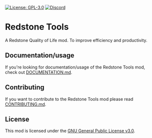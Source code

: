 [![License: GPL-3.0](https://badgen.net/badge/license/GPL-3.0/blue)](https://www.gnu.org/licenses/gpl-3.0.en.html)
[![Discord](https://badgen.net/badge/discord/invite/blue?icon=discord)](https://discord.gg/wAu9k2fGyK)

# Redstone Tools

A Redstone Quality of Life mod. To improve efficiency and productivity.

## Documentation/usage

If you're looking for documentation/usage of the Redstone Tools mod, check out [DOCUMENTATION.md](DOCUMENTATION.md).

## Contributing

If you want to contribute to the Redstone Tools mod please read [CONTRIBUTING.md](CONTRIBUTING.md).

## License

This mod is licensed under the [GNU General Public License v3.0](https://www.gnu.org/licenses/gpl-3.0.en.html).
